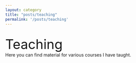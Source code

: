 ```yaml
---
layout: category
title: "posts/teaching"
permalink: '/posts/teaching'
---
```


<br>
<div style="font-size:3em;">Teaching</div>
Here you can find material for various courses I have taught.
